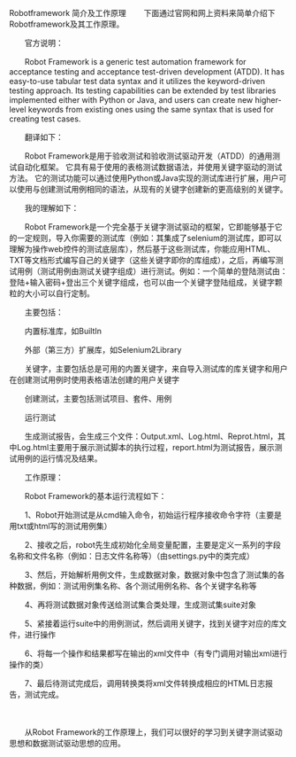 Robotframework 简介及工作原理
　　下面通过官网和网上资料来简单介绍下Robotframework及其工作原理。

　　官方说明：

　　Robot Framework is a generic test automation framework for acceptance testing and acceptance test-driven development (ATDD). It has easy-to-use tabular test data syntax and it utilizes the keyword-driven testing approach. Its testing capabilities can be extended by test libraries implemented either with Python or Java, and users can create new higher-level keywords from existing ones using the same syntax that is used for creating test cases.

　　翻译如下：

　　Robot Framework是用于验收测试和验收测试驱动开发（ATDD）的通用测试自动化框架。 它具有易于使用的表格测试数据语法，并使用关键字驱动的测试方法。 它的测试功能可以通过使用Python或Java实现的测试库进行扩展，用户可以使用与创建测试用例相同的语法，从现有的关键字创建新的更高级别的关键字。

　　我的理解如下：

　　Robot Framework是一个完全基于关键字测试驱动的框架，它即能够基于它的一定规则，导入你需要的测试库（例如：其集成了selenium的测试库，即可以理解为操作web控件的测试底层库），然后基于这些测试库，你能应用HTML、TXT等文档形式编写自己的关键字（这些关键字即你的库组成），之后，再编写测试用例（测试用例由测试关键字组成）进行测试。例如：一个简单的登陆测试由：登陆+输入密码+登出三个关键字组成，也可以由一个关键字登陆组成，关键字颗粒的大小可以自行定制。

　　主要包括：

　　内置标准库，如BuiltIn

　　外部（第三方）扩展库，如Selenium2Library

　　关键字，主要包括总是可用的内置关键字，来自导入测试库的库关键字和用户在创建测试用例时使用表格语法创建的用户关键字

　　创建测试，主要包括测试项目、套件、用例

　　运行测试

　　生成测试报告，会生成三个文件：Output.xml、Log.html、Reprot.html，其中Log.html主要用于展示测试脚本的执行过程，report.html为测试报告，展示测试用例的运行情况及结果。

　　工作原理：

　　Robot Framework的基本运行流程如下：

　　1、Robot开始测试是从cmd输入命令，初始运行程序接收命令字符（主要是用txt或html写的测试用例集）

　　2、接收之后，robot先生成初始化全局变量配置，主要是定义一系列的字段名称和文件名称（例如：日志文件名称等）（由settings.py中的类完成）

　　3、然后，开始解析用例文件，生成数据对象，数据对象中包含了测试集的各种数据，例如：测试用例集名称、各个测试用例名称、各个关键字名称等

　　4、再将测试数据对象传送给测试集合类处理，生成测试集suite对象

　　5、紧接着运行suite中的用例测试，然后调用关键字，找到关键字对应的库文件，进行操作

　　6、将每一个操作和结果都写在输出的xml文件中（有专门调用对输出xml进行操作的类）

　　7、最后待测试完成后，调用转换类将xml文件转换成相应的HTML日志报告，测试完成。

　　

　　从Robot Framework的工作原理上，我们可以很好的学习到关键字测试驱动思想和数据测试驱动思想的应用。

 

